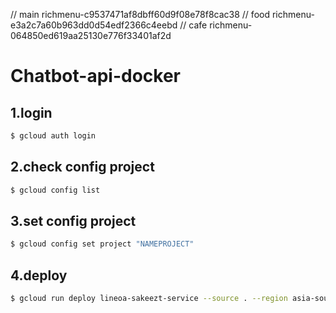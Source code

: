 // main richmenu-c9537471af8dbff60d9f08e78f8cac38
// food richmenu-e3a2c7a60b963dd0d54edf2366c4eebd
// cafe richmenu-064850ed619aa25130e776f33401af2d

# Chatbot-api-docker

## 1.login
```bash
$ gcloud auth login
```

## 2.check config project
```bash
$ gcloud config list
```

## 3.set config project
```bash
$ gcloud config set project "NAMEPROJECT"
```

## 4.deploy
```bash
$ gcloud run deploy lineoa-sakeezt-service --source . --region asia-southeast1 --allow-unauthenticated --max-instances=2
```


